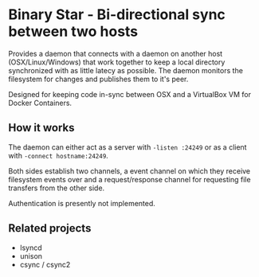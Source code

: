 
Binary Star - Bi-directional sync between two hosts
===================================================

Provides a daemon that connects with a daemon on another host (OSX/Linux/Windows) that work together to keep
a local directory synchronized with as little latecy as possible. The daemon monitors the filesystem
for changes and publishes them to it's peer.

Designed for keeping code in-sync between OSX and a VirtualBox VM for Docker Containers.

How it works
------------

The daemon can either act as a server with `-listen :24249` or as a client with `-connect hostname:24249`.

Both sides establish two channels, a event channel on which they receive filesystem events over and a request/response channel for requesting file transfers from the other side.

Authentication is presently not implemented.


Related projects
----------------

 - lsyncd
 - unison
 - csync / csync2
